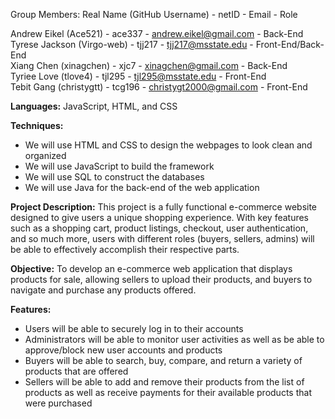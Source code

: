 Group Members:
Real Name (GitHub Username) - netID - Email - Role

Andrew Eikel (Ace521) - ace337 - andrew.eikel@gmail.com - Back-End  
Tyrese Jackson (Virgo-web) - tjj217 - tjj217@msstate.edu - Front-End/Back-End  
Xiang Chen (xinagchen) - xjc7 - xinagchen@gmail.com - Back-End  
Tyriee Love (tlove4) - tjl295 - tjl295@msstate.edu - Front-End  
Tebit Gang (christygtt) - tcg196 - christygt2000@gmail.com - Front-End  

**Languages:**
JavaScript, HTML, and CSS

**Techniques:**
- We will use HTML and CSS to design the webpages to look clean and organized
- We will use JavaScript to build the framework
- We will use SQL to construct the databases
- We will use Java for the back-end of the web application

**Project Description:**
This project is a fully functional e-commerce website designed to give users a unique shopping experience. With key features such as a shopping cart, product listings, checkout, user authentication, and so much more, users with different roles (buyers, sellers, admins) will be able to effectively accomplish their respective parts.

**Objective:**
To develop an e-commerce web application that displays products for sale, allowing sellers to upload their products, and buyers to navigate and purchase any products offered.

**Features:**  
- Users will be able to securely log in to their accounts
- Administrators will be able to monitor user activities as well as be able to approve/block new user accounts and products
- Buyers will be able to search, buy, compare, and return a variety of products that are offered
- Sellers will be able to add and remove their products from the list of products as well as receive payments for their available products that were purchased

